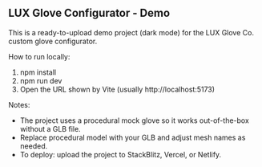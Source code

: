 LUX Glove Configurator - Demo
------------------------------

This is a ready-to-upload demo project (dark mode) for the LUX Glove Co. custom glove configurator.

How to run locally:
1. npm install
2. npm run dev
3. Open the URL shown by Vite (usually http://localhost:5173)

Notes:
- The project uses a procedural mock glove so it works out-of-the-box without a GLB file.
- Replace procedural model with your GLB and adjust mesh names as needed.
- To deploy: upload the project to StackBlitz, Vercel, or Netlify.
